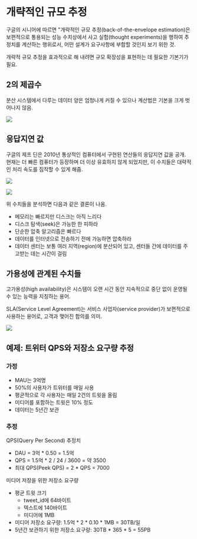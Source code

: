 # 개략적인 규모 추정
구글의 시니어에 따르면 "개략적인 규모 추정(back-of-the-envelope estimation)은 보편적으로 통용되는 성능 수치상에서 사고 실험(thought experiments)을 행하여 추정치를 계산하는 행위로서, 어떤 설계가 요구사항에 부합할 것인지 보기 위한 것.

개략적 규모 추정을 효과적으로 해 내려면 규모 확장성을 표현하는 데 필요한 기본기가 필요. 

## 2의 제곱수
분산 시스템에서 다루는 데이터 양은 엄청나게 커질 수 있으나 계산법은 기본을 크게 벗어나지 않음. 

![](https://velog.velcdn.com/images/iln1027/post/7716ba5d-078d-413c-83d3-e13299a7ad0f/image.png)

## 응답지연 값
구글의 제프 딘은 2010년 통상적인 컴퓨터에서 구현된 연산들의 응답지연 값을 공개. 현재는 더 빠른 컴퓨터가 등장하며 더 이상 유효하지 않게 되었지만, 이 수치들은 대략적인 처리 속도를 짐작할 수 있게 해줌.

![](https://velog.velcdn.com/images/iln1027/post/6c09e97f-ff03-45c4-85ae-e94d53d8f8f1/image.png)

![](https://velog.velcdn.com/images/iln1027/post/64776647-822a-4902-9c6d-7daeede2611e/image.png)

위 수치들을 분석하면 다음과 같은 결론이 나옴.
- 메모리는 빠르지만 디스크는 아직 느리다
- 디스크 탐색(seek)은 가능한 한 피하라
- 단순한 압축 알고리즘은 빠르다
- 데이터를 인터넷으로 전송하기 전에 가능하면 압축하라
- 데이터 센터는 보통 여러 지역(region)에 분산되어 있고, 센터들 간에 데이터를 주고받는 데는 시간이 걸림

## 가용성에 관계된 수치들
고가용성(high availability)은 시스템이 오랜 시간 동안 지속적으로 중단 없이 운영될 수 있는 능력을 지칭하는 용어.

SLA(Service Level Agreement)는 서비스 사업자(service provider)가 보편적으로 사용하는 용어로, 고객과 맺어진 합의를 의미.

![](https://velog.velcdn.com/images/iln1027/post/ea9d5c3d-b744-482d-82cb-4ebd2018ee13/image.png)

## 예제: 트위터 QPS와 저장소 요구량 추정

### 가정
- MAU는 3억명
- 50%의 사용자가 트위터를 매일 사용
- 평균적으로 각 사용자는 매일 2건의 트윗을 올림
- 미디어를 포함하는 트윗은 10% 정도
- 데이터는 5년간 보관

### 추정
QPS(Query Per Second) 추정치
- DAU = 3억 * 0.50 = 1.5억
- QPS = 1.5억 * 2 / 24 / 3600 = 약 3500
- 최대 QPS(Peek QPS) = 2 * QPS = 7000

미디어 저장을 위한 저장소 요구량
- 평균 트윗 크기
  - tweet_id에 64바이트
  - 텍스트에 140바이트
  - 미디어에 1MB
- 미디어 저장소 요구량: 1.5억 * 2 * 0.10 * 1MB = 30TB/일
- 5년간 보관하기 위한 저장소 요구량: 30TB * 365 * 5 = 55PB

